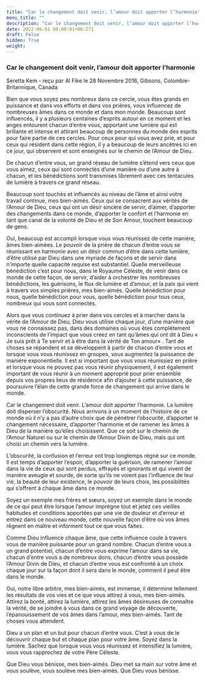 ```yaml
---
title: "Car le changement doit venir, l’amour doit apporter l’harmonie"
menu_title: ""
description: "Car le changement doit venir, l’amour doit apporter l’harmonie"
date: 2022-06-01 06:00:01+00:271
draft: False
hidden: True
weight:
---
```

### Car le changement doit venir, l’amour doit apporter l’harmonie

Seretta Kem - reçu par Al Fike le 28 Novembre 2016, Gibsons, Colombie-Britannique, Canada

Bien que vous soyez peu nombreux dans ce cercle, vous êtes grands en puissance et dans vos efforts et dans vos prières, vous influencez de nombreuses âmes dans ce monde et dans mon monde. Beaucoup sont influencés, il y a plusieurs centaines d’esprits autour en ce moment et les anges entourent chacun d’entre vous, apportant une lumière qui est brillante et intense et attirant beaucoup de personnes du monde des esprits pour faire partie de ces cercles. Pour ceux pour qui vous avez prié, et pour ceux qui résident dans cette région, il y a beaucoup de leurs ancêtres ici en ce jour, qui observent et sont enseignés sur le chemin de l’Amour de Dieu.

De chacun d’entre vous, un grand réseau de lumière s’étend vers ceux que vous aimez, ceux qui sont connectés d’une manière ou d’une autre à chacun, et les bénédictions sont transmises librement avec ces tentacules de lumière à travers ce grand réseau.

Beaucoup sont touchés et influencés au niveau de l’âme et ainsi votre travail continue, mes bien-aimés. Ceux qui se consacrent aux vérités de l’Amour de Dieu, ceux qui ont un désir sincère de servir, d’aimer, d’apporter des changements dans ce monde, d’apporter le confort et l’harmonie en tant que canal de la volonté de Dieu et de Son Amour, touchent beaucoup de gens.

Oui, beaucoup est accompli lorsque vous vous réunissez de cette manière, âmes bien-aimées. Le pouvoir de la prière de chacun d’entre vous se réunissant en harmonie avec un désir commun d’être dans cette lumière, d’être utilisé par Dieu dans une myriade de façons et de servir dans n’importe quelle capacité requise est substantiel. Quelle merveilleuse bénédiction c’est pour nous, dans le Royaume Céleste, de venir dans ce monde de cette façon, de servir, d’aider à orchestrer les nombreuses bénédictions, les guérisons, le flux de lumière et d’amour, et la paix qui vient à travers vos simples prières, mes bien-aimés. Quelle bénédiction pour nous, quelle bénédiction pour vous, quelle bénédiction pour tous ceux, nombreux qui vous sont connectés.

Alors que vous continuez à prier dans vos cercles et à marcher dans la vérité de l’Amour de Dieu, Dieu vous utilise chaque jour, d’une manière que vous ne connaissez pas, dans des domaines où vous êtes complètement inconscients de l’impact que vous créez en tant qu’âmes qui ont dit à Dieu « Je suis prêt à Te servir et à être dans la vérité de Ton amour« . Tant de choses se répandent et se développent à partir de chacun d’entre vous et lorsque vous vous réunissez en groupes, vous augmentez la puissance de manière exponentielle. Il est si important que vous vous réunissiez en prière et lorsque vous ne pouvez pas vous réunir physiquement, il est également important de vous réunir à un moment approprié pour prier ensemble depuis vos propres lieux de résidence afin d’ajouter à cette puissance, de poursuivre l’élan de cette grande force de changement qui arrive dans le monde.

Car le changement doit venir. L’amour doit apporter l’harmonie. La lumière doit disperser l’obscurité. Nous arrivons à un moment de l’histoire de ce monde où il n’y a pas d’autre choix que de pénétrer l’obscurité, d’apporter le changement nécessaire, d’apporter l’harmonie et de ramener les âmes à Dieu de la manière qu’elles choisissent. Que ce soit sur le chemin de l’Amour Naturel ou sur le chemin de l’Amour Divin de Dieu, mais qui ont choisi un chemin vers la lumière.

L’obscurité, la confusion et l’erreur ont trop longtemps régné sur ce monde. Il est temps d’apporter l’espoir, d’apporter la guérison, de ramener l’amour dans la vie de ceux qui sont perdus, effrayés et ignorants et qui vivent de manière aveugle et sourde, de sorte qu’ils ne voient pas l’influence de leur vie, la beauté de leur existence, le pouvoir de leurs choix, les possibilités qui s’offrent à chaque âme dans ce monde.

Soyez un exemple mes frères et sœurs, soyez un exemple dans le monde de ce qui peut être lorsque l’amour imprègne tout et jetez ces vieilles habitudes et conditions apportées par une vie de douleur et d’erreur et entrez dans ce nouveau monde, cette nouvelle façon d’être où vos âmes règnent en maître et informent tout ce que vous faites.

Comme Dieu influence chaque âme, que cette influence coule à travers vous de manière puissante pour un grand nombre. Chacun d’entre vous a un grand potentiel, chacun d’entre vous exprime l’amour dans sa vie, chacun d’entre vous a de nombreux dons, chacun d’entre vous possède l’Amour Divin de Dieu, et chacun d’entre vous est confronté à un choix chaque jour sur la façon dont il sera dans le monde, comment il peut être dans le monde.

Oui, notre libre arbitre, mes bien-aimés, est immense, il détermine tellement les résultats de vos vies et ce que vous attirez à vous, mes bien-aimés. Attirez la bonté, attirez la lumière, attirez les âmes désireuses de connaître la vérité, de se joindre à vous dans ce grand voyage de découverte, l’épanouissement de vos âmes dans l’amour, mes bien-aimés. Tant de choses vous attendent.

Dieu a un plan et un but pour chacun d’entre vous. C’est à vous de le découvrir chaque but et chaque plan pour votre âme. Soyez dans la lumière. Sachez que lorsque vous vous réunissez et intensifiez la lumière, vous vous rapprochez de votre Père Céleste.

Que Dieu vous bénisse, mes bien-aimés. Dieu met sa main sur votre âme et vous soulève, vous soulève mes bien-aimés. Que Dieu vous bénisse.



